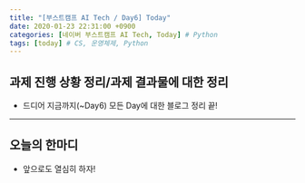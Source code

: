 ```yaml
---
title: "[부스트캠프 AI Tech / Day6] Today"
date: 2020-01-23 22:31:00 +0900
categories: [네이버 부스트캠프 AI Tech, Today] # Python
tags: [today] # CS, 운영체제, Python
---
```



## 과제 진행 상황 정리/과제 결과물에 대한 정리

- 드디어 지금까지(~Day6) 모든 Day에 대한 블로그 정리 끝!

---

## 오늘의 한마디

- 앞으로도 열심히 하자!